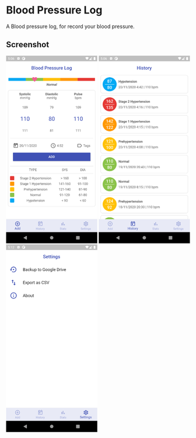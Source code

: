 # Blood Pressure Log

A Blood pressure log, for record your blood pressure.

## Screenshot

<img src="https://raw.githubusercontent.com/anoochit/blood_pressure_log/master/screenshot/screenshot01.png" width="250">

<img src="https://raw.githubusercontent.com/anoochit/blood_pressure_log/master/screenshot/screenshot02.png" width="250">

<img src="https://raw.githubusercontent.com/anoochit/blood_pressure_log/master/screenshot/screenshot04.png" width="250">